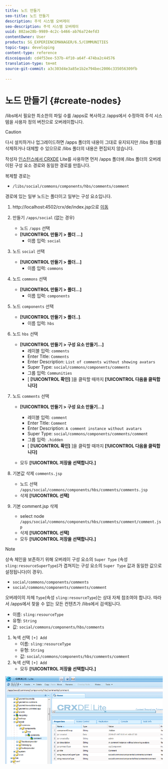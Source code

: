 ```yaml
---
title: 노드 만들기
seo-title: 노드 만들기
description: 주석 시스템 오버레이
seo-description: 주석 시스템 오버레이
uuid: 802ae28b-9989-4c2c-b466-ab76a724efd3
contentOwner: User
products: SG_EXPERIENCEMANAGER/6.5/COMMUNITIES
topic-tags: developing
content-type: reference
discoiquuid: cd4f53ee-537b-4f10-a64f-474ba2c44576
translation-type: tm+mt
source-git-commit: a3c303d4e3a85e1b2e794bec2006c335056309fb

---
```



# 노드 만들기 {#create-nodes}

/libs에서 필요한 최소한의 파일 수를 /apps로 복사하고 /apps에서 수정하여 주석 시스템을 사용자 정의 버전으로 오버레이합니다.

>[!CAUTION]
>
>다시 설치하거나 업그레이드하면 /apps 폴더의 내용이 그대로 유지되지만 /libs 폴더를 삭제하거나 대체할 수 있으므로 /libs 폴더의 내용은 편집되지 않습니다.

작성자 [인스턴스에서 CRXDE](../../help/sites-developing/developing-with-crxde-lite.md) Lite를 사용하면 먼저 /apps 폴더에 /libs 폴더의 오버레이된 구성 요소 경로와 동일한 경로를 만듭니다.

복제할 경로는

* `/libs/social/commons/components/hbs/comments/comment`

경로에 있는 일부 노드는 폴더이고 일부는 구성 요소입니다.

1. http://localhost:4502/crx/de/index.jsp으로 [이동](http://localhost:4502/crx/de/index.jsp)
1. 만들기 `/apps/social` (없는 경우)
   * 노드 `/apps` 선택
   * **[!UICONTROL 만들기 > 폴더 ...]**
      * 이름 입력: `social`
1. 노드 `social` 선택
   * **[!UICONTROL 만들기 > 폴더...]**
      * 이름 입력: `commons`
1. 노드 `commons` 선택
   * **[!UICONTROL 만들기 > 폴더...]**
      * 이름 입력: `components`
1. 노드 `components` 선택
   * **[!UICONTROL 만들기 > 폴더..]**.
      * 이름 입력: `hbs`
1. 노드 `hbs` 선택
   * **[!UICONTROL 만들기 > 구성 요소 만들기...]**
      * 레이블 입력: `comments`
      * Enter Title: `Comments`
      * Enter Description: `List of comments without showing avatars`
      * Super Type: `social/commons/components/comments`
      * 그룹 입력: `Communities`
      * [ **[!UICONTROL 확인]** ]을 클릭할 때까지 **[!UICONTROL 다음을 클릭합니다]**
1. 노드 `comments` 선택

   * **[!UICONTROL 만들기 > 구성 요소 만들기...]**

      * 레이블 입력: `comment`
      * Enter Title: `Comment`
      * Enter Description: `A comment instance without avatars`
      * Super Type: `social/commons/components/comments/comment`
      * 그룹 입력: `.hidden`
      * [ **[!UICONTROL 확인]** ]을 클릭할 때까지 **[!UICONTROL 다음을 클릭합니다]**
   * 모두 **[!UICONTROL 저장을 선택합니다.]**
1. 기본값 삭제 `comments.jsp`
   * 노드 선택 `/apps/social/commons/components/hbs/comments/comments.jsp`
   * 삭제 **[!UICONTROL 선택]**
1. 기본 comment.jsp 삭제
   * select node `/apps/social/commons/components/hbs/comments/comment/comment.jsp`
   * 삭제 **[!UICONTROL 선택]**
   * 모두 **[!UICONTROL 저장을 선택합니다.]**

>[!NOTE]
>
>상속 체인을 보존하기 위해 오버레이 구성 요소의 `Super Type` (속성 `sling:resourceSuperType`)가 겹쳐지는 구성 요소의 `Super Type` 값과 동일한 값으로 설정됩니다(이 경우).
>
>* `social/commons/components/comments`
>* `social/commons/components/comments/comment`
>



오버레이의 자체 `Type`(속성 `sling:resourceType`)는 상대 자체 참조여야 합니다. 따라서 /apps에서 찾을 수 없는 모든 컨텐츠가 /libs에서 검색됩니다.
* 이름: `sling:resourceType`
* 유형: `String`
* 값: `social/commons/components/hbs/comments`

1. 녹색 선택 `[+] Add`
   * 이름: `sling:resourceType`
   * 유형: `String`
   * 값: `social/commons/components/hbs/comments/comment`
1. 녹색 선택 `[+] Add`
   * 모두 **[!UICONTROL 저장을 선택합니다.]**

![chlimage_1-4](assets/chlimage_1-4.png)

